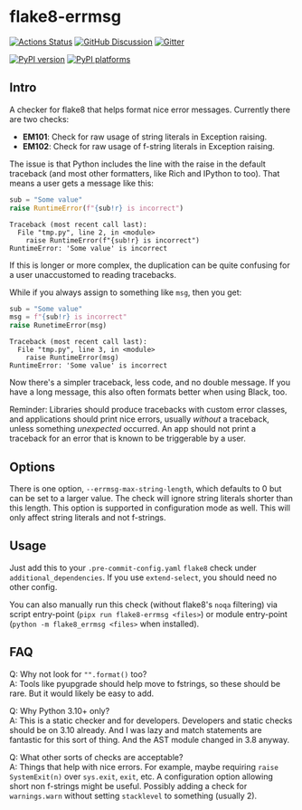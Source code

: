 # flake8-errmsg

[![Actions Status][actions-badge]][actions-link]
[![GitHub Discussion][github-discussions-badge]][github-discussions-link]
[![Gitter][gitter-badge]][gitter-link]

[![PyPI version][pypi-version]][pypi-link]
[![PyPI platforms][pypi-platforms]][pypi-link]

## Intro

A checker for flake8 that helps format nice error messages. Currently there are
two checks:

- **EM101**: Check for raw usage of string literals in Exception raising.
- **EM102**: Check for raw usage of f-string literals in Exception raising.

The issue is that Python includes the line with the raise in the default
traceback (and most other formatters, like Rich and IPython to too). That means
a user gets a message like this:

```python
sub = "Some value"
raise RuntimeError(f"{sub!r} is incorrect")
```

```pytb
Traceback (most recent call last):
  File "tmp.py", line 2, in <module>
    raise RuntimeError(f"{sub!r} is incorrect")
RuntimeError: 'Some value' is incorrect
```

If this is longer or more complex, the duplication can be quite confusing for a
user unaccustomed to reading tracebacks.

While if you always assign to something like `msg`, then you get:

```python
sub = "Some value"
msg = f"{sub!r} is incorrect"
raise RunetimeError(msg)
```

```pytb
Traceback (most recent call last):
  File "tmp.py", line 3, in <module>
    raise RuntimeError(msg)
RuntimeError: 'Some value' is incorrect
```

Now there's a simpler traceback, less code, and no double message. If you have a
long message, this also often formats better when using Black, too.

Reminder: Libraries should produce tracebacks with custom error classes, and
applications should print nice errors, usually _without_ a traceback, unless
something _unexpected_ occurred. An app should not print a traceback for an
error that is known to be triggerable by a user.

## Options

There is one option, `--errmsg-max-string-length`, which defaults to 0 but can
be set to a larger value. The check will ignore string literals shorter than
this length. This option is supported in configuration mode as well. This will
only affect string literals and not f-strings.

## Usage

Just add this to your `.pre-commit-config.yaml` `flake8` check under
`additional_dependencies`. If you use `extend-select`, you should need no other
config.

You can also manually run this check (without flake8's `noqa` filtering) via
script entry-point (`pipx run flake8-errmsg <files>`) or module entry-point
(`python -m flake8_errmsg <files>` when installed).

## FAQ

Q: Why not look for `"".format()` too? <br/> A: Tools like pyupgrade should help
move to fstrings, so these should be rare. But it would likely be easy to add.

Q: Why Python 3.10+ only? <br/> A: This is a static checker and for developers.
Developers and static checks should be on 3.10 already. And I was lazy and match
statements are fantastic for this sort of thing. And the AST module changed in
3.8 anyway.

Q: What other sorts of checks are acceptable? <br/> A: Things that help with
nice errors. For example, maybe requiring `raise SystemExit(n)` over `sys.exit`,
`exit`, etc. A configuration option allowing short non f-strings might be
useful. Possibly adding a check for `warnings.warn` without setting `stacklevel`
to something (usually 2).

<!-- prettier-ignore-start -->
[actions-badge]:            https://github.com/henryiii/flake8-errmsg/workflows/CI/badge.svg
[actions-link]:             https://github.com/henryiii/flake8-errmsg/actions
[github-discussions-badge]: https://img.shields.io/static/v1?label=Discussions&message=Ask&color=blue&logo=github
[github-discussions-link]:  https://github.com/henryiii/flake8-errmsg/discussions
[gitter-badge]:             https://badges.gitter.im/https://github.com/henryiii/flake8-errmsg/community.svg
[gitter-link]:              https://gitter.im/https://github.com/henryiii/flake8-errmsg/community?utm_source=badge&utm_medium=badge&utm_campaign=pr-badge
[pypi-link]:                https://pypi.org/project/flake8-errmsg/
[pypi-platforms]:           https://img.shields.io/pypi/pyversions/flake8-errmsg
[pypi-version]:             https://badge.fury.io/py/flake8-errmsg.svg
<!-- prettier-ignore-end -->
